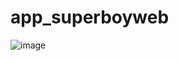# app_superboyweb

![image](https://github.com/user-attachments/assets/9cfdfa75-9a85-4d15-b27e-f13e0050e4f6)





